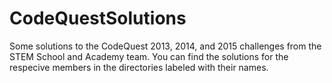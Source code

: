 # CodeQuestSolutions
Some solutions to the CodeQuest 2013, 2014, and 2015 challenges from the STEM School and Academy team. 
You can find the solutions for the respecive members in the directories labeled with their names. 